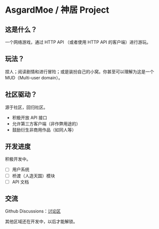# AsgardMoe / 神居 Project

## 这是什么？

一个网络游戏，通过 HTTP API （或者使用 HTTP API 的客户端）进行游玩。

## 玩法？

捏人；阅读剧情和进行冒险；或是装扮自己的小窝。你甚至可以理解为这是一个 MUD（Multi-user domain）。

## 社区驱动？

源于社区，回归社区。

- 积极开放 API 接口
- 允许第三方客户端（非作弊用途的）
- 鼓励衍生非商用作品（如同人等）

## 开发进度

积极开发中。

- [ ] 用户系统
- [ ] 桥渡（人造天国）模块
- [ ] API 文档

## 交流

Github Discussions：[讨论区](https://github.com/AsgardMoe/About/discussions)

其他区域还在开发中，以后才能解锁。

